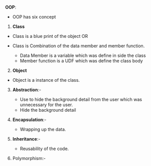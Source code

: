 **OOP**:
- OOP has six concept

1. **Class**
- Class is a blue print of the object
OR
- Class is Combination of the data member and member function.

    - Data Member is a variable which was define in side the class
    - Member function is a UDF which was define the class body

2. **Object**
- Object is a instance of the class.
  
3. **Abstraction**:- 
    - Use to hide the background detail from the user which was unnecessary for the user.
    - Hide the background detail
  
4. **Encapsulation**:-
    - Wrapping up the data.
     
5. **Inheritance**:-
   - Reusability of the code.
  
6. Polymorphism:-
